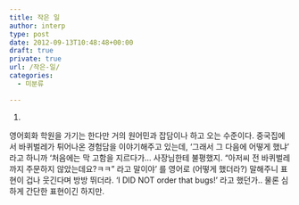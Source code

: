 ```yaml
---
title: 작은 일
author: interp
type: post
date: 2012-09-13T10:48:48+00:00
draft: true
private: true
url: /작은-일/
categories:
  - 미분류

---
```

1.

영어회화 학원을 가기는 한다만 거의 원어민과 잡담이나 하고 오는 수준이다. 중국집에서 바퀴벌레가 튀어나온 경험담을 이야기해주고 있는데, &#8216;그래서 그 다음에 어떻게 했냐&#8217; 라고 하니까 &#8216;처음에는 막 고함을 지르다가&#8230; 사장님한테 불평했지. &#8220;아저씨 전&nbsp;바퀴벌레까지 주문하지 않았는데요?ㅋㅋ&#8221; 라고 말이야&#8217; 를 영어로 (어떻게 했더라?) 말해주니 표현이 겁나 웃긴다며 방방 뛰더라. &#8216;I DID NOT order that bugs!&#8217; 라고 했던가.. 물론 심하게 간단한 표현이긴 하지만.